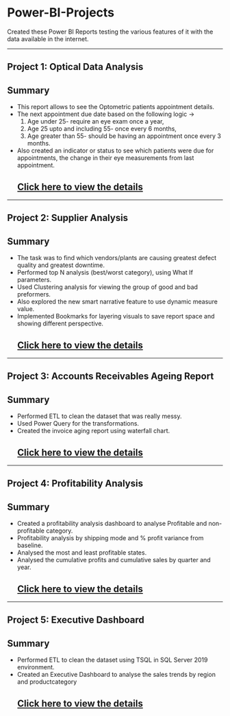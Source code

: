# Power-BI-Projects
Created these Power BI Reports testing the various features of it with the data available in the internet. 

--- 
## Project 1: Optical Data Analysis 
## Summary 

* This report allows to see the Optometric patients appointment details.
* The next appointment due date based on the following logic -> 
  1. Age under 25- require an eye exam once a year,
  2. Age 25 upto and including 55- once every 6 months,
  3. Age greater than 55- should be having an appointment once every 3 months.
* Also created an indicator or status to see which patients were due for appointments, the change in their eye measurements from last appointment.
  ## [Click here to view the details](https://github.com/nancy-gl/Optical_patients_report)

---

## Project 2: Supplier Analysis 
## Summary

* The task was to find which vendors/plants are causing greatest defect quality and greatest downtime.
* Performed top N analysis (best/worst category), using What If parameters.
* Used Clustering analysis for viewing the group of good and bad preformers.
* Also explored the new smart narrative feature to use dynamic measure value.
* Implemented Bookmarks for layering visuals to save report space and showing different perspective.
  ## [Click here to view the details](https://github.com/nancy-gl/Supplier_Analysis_report)

--- 

## Project 3: Accounts Receivables Ageing Report 
## Summary

* Performed ETL to clean the dataset that was really messy.
* Used Power Query for the transformations. 
* Created the invoice aging report using waterfall chart.
  ## [Click here to view the details](https://github.com/nancy-gl/Accounts-AR)
  
---

## Project 4: Profitability Analysis
## Summary

* Created a profitability analysis dashboard to analyse Profitable and non-profitable category.
* Profitability analysis by shipping mode and % profit variance from baseline.
* Analysed the most and least profitable states.
* Analysed the cumulative profits and cumulative sales by quarter and year.
  ## [Click here to view the details](https://github.com/nancy-gl/Profitability-Analysis)
  

---

## Project 5: Executive Dashboard
## Summary

* Performed ETL to clean the dataset using TSQL in SQL Server 2019 environment.
* Created an Executive Dashboard to analyse the sales trends by region and productcategory
  ## [Click here to view the details](https://github.com/nancy-gl/AdventureWorks-Sales-Dashboard)

